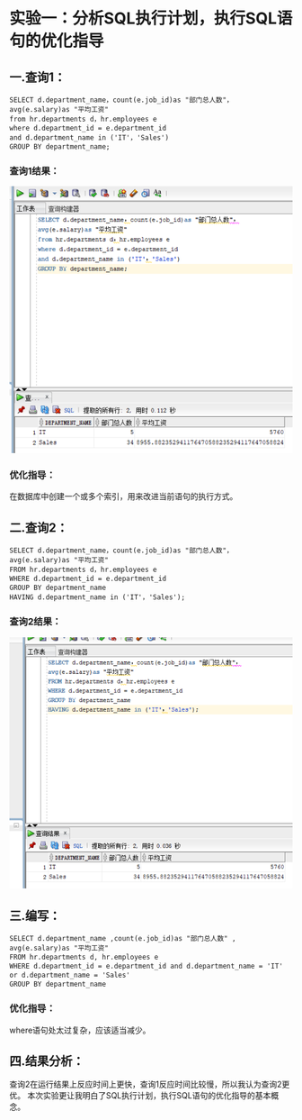 # 实验一：分析SQL执行计划，执行SQL语句的优化指导
## 一.查询1：
```
SELECT d.department_name，count(e.job_id)as "部门总人数"，
avg(e.salary)as "平均工资"
from hr.departments d，hr.employees e
where d.department_id = e.department_id
and d.department_name in ('IT'，'Sales')
GROUP BY department_name;
```
### 查询1结果：
![result1](https://github.com/csy1996/oracle/blob/master/%E6%B5%8B%E8%AF%951/1.png)
### 优化指导：
在数据库中创建一个或多个索引，用来改进当前语句的执行方式。
## 二.查询2：
```
SELECT d.department_name，count(e.job_id)as "部门总人数"，
avg(e.salary)as "平均工资"
FROM hr.departments d，hr.employees e
WHERE d.department_id = e.department_id
GROUP BY department_name
HAVING d.department_name in ('IT'，'Sales');
```
### 查询2结果：
![result1](https://github.com/csy1996/oracle/blob/master/%E6%B5%8B%E8%AF%951/2.png)

## 三.编写：
```
SELECT d.department_name ,count(e.job_id)as "部门总人数" ,
avg(e.salary)as "平均工资"
FROM hr.departments d, hr.employees e
WHERE d.department_id = e.department_id and d.department_name = 'IT' or d.department_name = 'Sales'
GROUP BY department_name 
```
### 优化指导：
where语句处太过复杂，应该适当减少。
## 四.结果分析：
查询2在运行结果上反应时间上更快，查询1反应时间比较慢，所以我认为查询2更优。
本次实验更让我明白了SQL执行计划，执行SQL语句的优化指导的基本概念。

